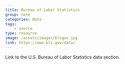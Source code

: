 ```yaml
---
title: Bureau of Labor Statistics
group: note
categories: Data
tags:
    - source
type: resource
image: /assets/images/blsgov.jpg
link: https://www.bls.gov/data/
---
```

Link to the U.S. Bureau of Labor Statistics data section.
